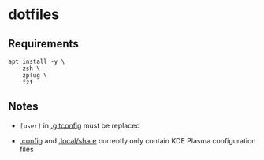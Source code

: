 # dotfiles

## Requirements
```
apt install -y \
    zsh \
    zplug \
    fzf
```

## Notes
- `[user]` in [.gitconfig](.gitconfig) must be replaced

- [.config](.config) and [.local/share](.local/share) currently only contain KDE Plasma configuration files

